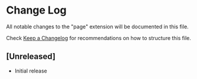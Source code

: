 # Change Log

All notable changes to the "page" extension will be documented in this file.

Check [Keep a Changelog](http://keepachangelog.com/) for recommendations on how to structure this file.

## [Unreleased]

- Initial release